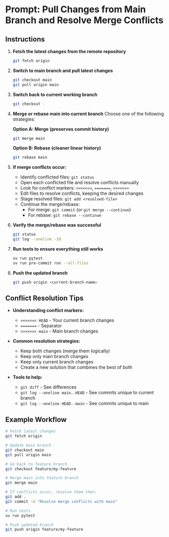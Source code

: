 # Prompt: Pull Changes from Main Branch and Resolve Merge Conflicts

## Instructions

1. **Fetch the latest changes from the remote repository**
    ```sh
    git fetch origin
    ```

2. **Switch to main branch and pull latest changes**
    ```sh
    git checkout main
    git pull origin main
    ```

3. **Switch back to current working branch**
    ```sh
    git checkout -
    ```

4. **Merge or rebase main into current branch**
    Choose one of the following strategies:

    **Option A: Merge (preserves commit history)**
    ```sh
    git merge main
    ```

    **Option B: Rebase (cleaner linear history)**
    ```sh
    git rebase main
    ```

5. **If merge conflicts occur:**
    - Identify conflicted files: `git status`
    - Open each conflicted file and resolve conflicts manually
    - Look for conflict markers: `<<<<<<<`, `=======`, `>>>>>>>`
    - Edit files to resolve conflicts, keeping the desired changes
    - Stage resolved files: `git add <resolved-file>`
    - Continue the merge/rebase:
        - For merge: `git commit` (or `git merge --continue`)
        - For rebase: `git rebase --continue`

6. **Verify the merge/rebase was successful**
    ```sh
    git status
    git log --oneline -10
    ```

7. **Run tests to ensure everything still works**
    ```sh
    uv run pytest
    uv run pre-commit run --all-files
    ```

8. **Push the updated branch**
    ```sh
    git push origin <current-branch-name>
    ```

## Conflict Resolution Tips

- **Understanding conflict markers:**
    - `<<<<<<< HEAD` - Your current branch changes
    - `=======` - Separator
    - `>>>>>>> main` - Main branch changes

- **Common resolution strategies:**
    - Keep both changes (merge them logically)
    - Keep only main branch changes
    - Keep only current branch changes
    - Create a new solution that combines the best of both

- **Tools to help:**
    - `git diff` - See differences
    - `git log --oneline main..HEAD` - See commits unique to current branch
    - `git log --oneline HEAD..main` - See commits unique to main

## Example Workflow

```sh
# Fetch latest changes
git fetch origin

# Update main branch
git checkout main
git pull origin main

# Go back to feature branch
git checkout feature/my-feature

# Merge main into feature branch
git merge main

# If conflicts occur, resolve them then:
git add .
git commit -m "Resolve merge conflicts with main"

# Run tests
uv run pytest

# Push updated branch
git push origin feature/my-feature